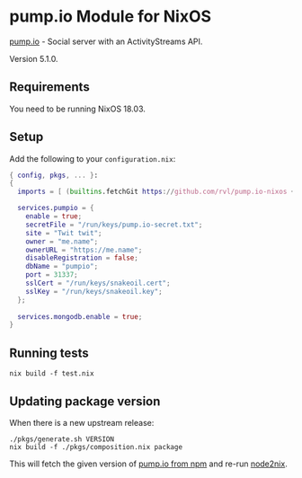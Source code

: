 # pump.io Module for NixOS

[pump.io][] - Social server with an ActivityStreams API.

Version 5.1.0.

## Requirements

You need to be running NixOS 18.03.

## Setup

Add the following to your `configuration.nix`:

```nix
{ config, pkgs, ... }:
{
  imports = [ (builtins.fetchGit https://github.com/rvl/pump.io-nixos + "/module.nix") ];

  services.pumpio = {
    enable = true;
    secretFile = "/run/keys/pump.io-secret.txt";
    site = "Twit twit";
    owner = "me.name";
    ownerURL = "https://me.name";
    disableRegistration = false;
    dbName = "pumpio";
    port = 31337;
    sslCert = "/run/keys/snakeoil.cert";
    sslKey = "/run/keys/snakeoil.key";
  };
 
  services.mongodb.enable = true;
}
```


## Running tests

    nix build -f test.nix

## Updating package version

When there is a new upstream release:

    ./pkgs/generate.sh VERSION
    nix build -f ./pkgs/composition.nix package

This will fetch the given version of [pump.io from npm][npm] and
re-run [node2nix][].

[pump.io]: http://pump.io
[npm]: https://npmjs.com/package/pump.io
[node2nix]: https://github.com/svanderburg/node2nix
